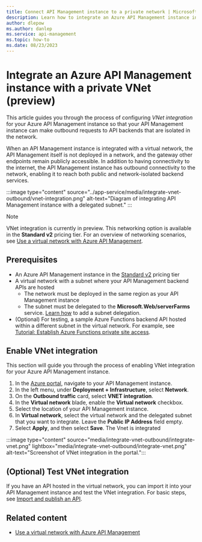 ```yaml
---
title: Connect API Management instance to a private network | Microsoft Docs
description: Learn how to integrate an Azure API Management instance in the Standard v2 tier with a virtual network to access backend APIs hosted within the network.
author: dlepow
ms.author: danlep
ms.service: api-management
ms.topic: how-to 
ms.date: 08/23/2023
---
```


# Integrate an Azure API Management instance with a private VNet (preview)

This article guides you through the process of configuring *VNet integration* for your Azure API Management instance so that your API Management instance can make outbound requests to API backends that are isolated in the network.

When an API Management instance is integrated with a virtual network, the API Management itself is not deployed in a network, and the gateway other endpoints remain publicly accessible. In addition to having connectivity to the internet, the API Management instance has outbound connectivity to the network, enabling it to reach both public and network-isolated backend services.

:::image type="content" source="../app-service/media/integrate-vnet-outbound/vnet-integration.png" alt-text="Diagram of integrating API Management instance with a delegated subnet."  :::

> [!NOTE]
> VNet integration is currently in preview. This networking option is available in the **Standard v2** pricing tier. For an overview of networking scenarios, see [Use a virtual network with Azure API Management](virtual-network-concepts.md). 

## Prerequisites

- An Azure API Management instance in the [Standard v2](v2-service-tiers-overview.md) pricing tier
- A virtual network with a subnet where your API Management backend APIs are hosted
    - The network must be deployed in the same region as your API Management instance
    - The subnet must be delegated to the **Microsoft.Web/serverFarms** service. [Learn how](../virtual-network/manage-subnet-delegation.md) to add a subnet delegation.
- (Optional) For testing, a sample Azure Functions backend API hosted within a different subnet in the virtual network. For example, see [Tutorial: Establish Azure Functions private site access](../azure-functions/functions-create-private-site-access.md).

## Enable VNet integration

This section will guide you through the process of enabling VNet integration for your Azure API Management instance.

1. In the [Azure portal](https://portal.azure.com), navigate to your API Management instance.
1. In the left menu, under **Deployment + Infrastructure**, select **Network**.
1. On the **Outbound traffic** card, select **VNET integration**.
1. In the **Virtual network** blade, enable the **Virtual network** checkbox.
1. Select the location of your API Management instance.
1. In **Virtual network**, select the virtual network and the delegated subnet that you want to integrate. Leave the **Public IP Address** field empty.
1. Select **Apply**, and then select **Save**. The Vnet is integrated

:::image type="content" source="media/integrate-vnet-outbound/integrate-vnet.png" lightbox="media/integrate-vnet-outbound/integrate-vnet.png" alt-text="Screenshot of VNet integration in the portal.":::

## (Optional) Test VNet integration

If you have an API hosted in the virtual network, you can import it into your API Management instance and test the VNet integration. For basic steps, see [Import and publish an API](import-and-publish.md).


## Related content

* [Use a virtual network with Azure API Management](virtual-network-concepts.md)



